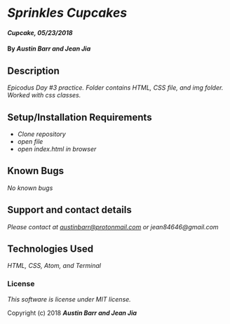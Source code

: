 # _Sprinkles Cupcakes_

#### _Cupcake, 05/23/2018_

#### By _**Austin Barr and Jean Jia**_

## Description

_Epicodus Day #3 practice. Folder contains HTML, CSS file, and img folder. Worked with css classes._

## Setup/Installation Requirements

* _Clone repository_
* _open file_
* _open index.html in browser_

## Known Bugs

_No known bugs_

## Support and contact details

_Please contact at austinbarr@protonmail.com or jean84646@gmail.com_

## Technologies Used

_HTML, CSS, Atom, and Terminal_

### License

*This software is license under MIT license.*

Copyright (c) 2018 **_Austin Barr and Jean Jia_**
